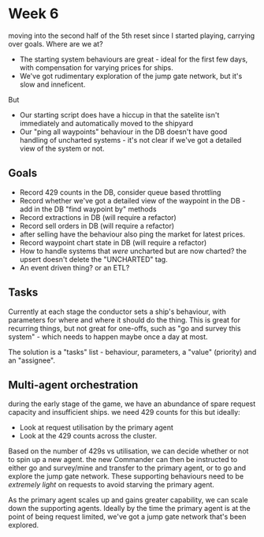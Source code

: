 # Week 6

moving into the second half of the 5th reset since I started playing, carrying over goals.
Where are we at? 
* The starting system behaviours are great - ideal for the first few days, with compensation for varying prices for ships.
* We've got rudimentary exploration of the jump gate network, but it's slow and inneficent.

But
* Our starting script does have a hiccup in that the satelite isn't immediately and automatically moved to the shipyard
* Our "ping all waypoints" behaviour in the DB doesn't have good handling of uncharted systems - it's not clear if we've got a detailed view of the system or not.

## Goals

* Record 429 counts in the DB, consider queue based throttling 
* Record whether we've got a detailed view of the waypoint in the DB - add in the DB "find waypoint by" methods
* Record extractions in DB (will require a refactor)
* Record sell orders in DB (will require a refactor)
 * after selling have the behaviour also ping the market for latest prices.
* Record waypoint chart state in DB (will require a refactor)
 * How to handle systems that _were_ uncharted but are now charted? the upsert doesn't delete the "UNCHARTED" tag. 
 * An event driven thing? or an ETL?

## Tasks

Currently at each stage the conductor sets a ship's behaviour, with parameters for where and where it should do the thing.
This is great for recurring things, but not great for one-offs, such as "go and survey this system" - which needs to happen maybe once a day at most.

The solution is a "tasks" list - behaviour, parameters, a "value" (priority) and an "assignee". 


## Multi-agent orchestration

during the early stage of the game, we have an abundance of spare request capacity and insufficient ships.
we need 429 counts for this but ideally:

* Look at request utilisation by the primary agent
* Look at the 429 counts across the cluster.

Based on the number of 429s vs utilisation, we can decide whether or not to spin up a new agent.
the new Commander can then be instructed to either go and survey/mine and transfer to the primary agent, or to go and explore the jump gate network. 
These supporting behaviours need to be _extremely light_ on requests to avoid starving the primary agent.

As the primary agent scales up and gains greater capability, we can scale down the supporting agents.
Ideally by the time the primary agent is at the point of being request limited, we've got a jump gate network that's been explored.
